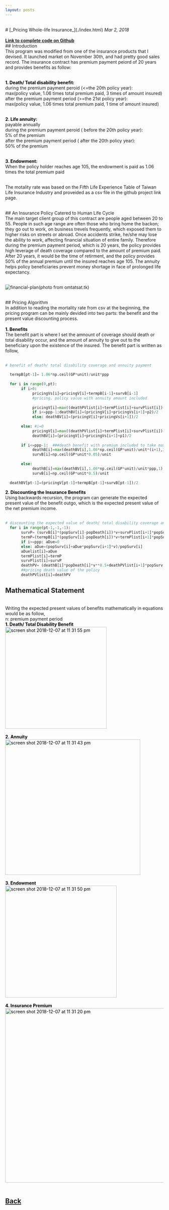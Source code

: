 ```yaml
---
layout: posts
---
```


<br>
# [_Pricing Whole-life Insurance_](./index.html)
<i>Mar 2, 2018</i>
<br>
<br>
<a href="https://github.com/yipeichan/Life-Insurance-with-Annuity"><b>Link to complete code on Github</b></a>
<br>
## Introduction
<div class="f">
This program was modified from one of the insurance products that I devised. It launched market on November 30th, and had pretty good sales record. The insurance contract has premium payment peiord of 20 years and provides benefits as follow:<br><br>
     
<font color="black"><b>1. Death/ Total disability benefit:</b></font><br>
during the premium payment peroid (<=the 20th policy year):<br>
max(policy value, 1.06 times total premium paid, 3 times of amount insured)<br>
after the premium payment period (>=the 21st policy year):<br>
max(policy value, 1.06 times total premium paid, 1 time of amount insured)<br><br>

<font color="black"><b>2. Life annuity:</b></font><br>
payable annually <br>
during the premium payment peroid ( before the 20th policy year):<br>
5% of the premium<br>
after the premium payment period ( after the 20th policy year):<br>
50% of the premium<br><br>

<font color="black"><b>3. Endowment:</b></font><br>
When the policy holder reaches age 105, the endowment is paid as 1.06 times the total premium paid<br><br>

The motality rate was based on the Fifth Life Experience Table of Taiwan Life Insurance Industry and proveided as a csv file in the github project link page. 
</div>
<br>
## An Insurance Policy Catered to Human Life Cycle
<div class="f">
The main target client group of this contract are people aged between 20 to 55. People in such age range are often those who bring home the backon; they go out to work, on business trevels frequently, which exposed them to higher risks on streets or abroad. Once accidents strike, he/she may lose the ability to work, affecting financial situation of entire family. Therefore during the premium payment period, which is 20 years, the policy provides high leverage of death coverage compared to the amount of premium paid. After 20 years, it would be the time of retirment, and the policy provides 50% of the annual premium until the insured reaches age 105. The annuity helps policy beneficiaries prevent money shortage in face of prolonged life expectancy.<br><br></div>

![financial-plan](https://user-images.githubusercontent.com/24948460/49664603-4e8d0e80-fa8d-11e8-8305-201c7a5ae0c7.png)<font size="xx-small">(photo from omtatsat.tk)</font>

<br>
## Pricing Algorithm
<div class="f">
In addition to reading the mortality rate from csv at the beginning, the pricing program can be mainly devided into two parts: the benefit and the present value discounting process.
<br>
<br>
<font color="black"><b>1. Benefits</b></font><br>
The benefit part is where I set the amnount of coverage should death or total disability occur, and the amount of annuity to give out to the beneficiary upon the existence of the insured. The benefit part is written as follow,<br><br></div>
     
```python
# benefit of death/ total disability coverage and annuity payment 
  
  termpB[pt-1]= 1.06*np.ceil(GP*unit)/unit*ppp 
  
  for i in range(0,pt):
       if i>0:
            pricingVs[i]=pricingV[i]+termpB[i-1]+survB[i-1]  
            #pricing, policy value with annuity amount included
            
            pricingV[i]=max((deathPVlist[i]+termPlist[i]+survPlist[i])-aDuelist[i]*p2,0)
            if i<=ppp-1:deathBV[i]=(pricingV[i]+pricingVs[i+1]+p2)/2
            else: deathBV[i]=(pricingV[i]+pricingVs[i+1])/2
            
       else: #i=0
            pricingV[i]=max((deathPVlist[i]+termPlist[i]+survPlist[i])-aDuelist[i]*NP,0)
            deathBV[i]=(pricingV[i]+pricingVs[i+1]+p1)/2
            
       if i<=ppp-1:  ###death benefit with premium included to take max.
            deathB[i]=max(deathBV[i],1.06*np.ceil(GP*unit)/unit*(i+1),3)
            survB[i]=np.ceil(GP*unit*0.05)/unit
            
       else:
            deathB[i]=max(deathBV[i],1.06*np.ceil(GP*unit)/unit*ppp,1)
            survB[i]=np.ceil(GP*unit*0.5)/unit
            
  deathBV[pt-1]=(pricingV[pt-1]+termpB[pt-1]+survB[pt-1])/2  
```
<div class="f">   
<font color="black"><b>2. Discounting the Insurance Benefits</b></font><br>
Using backwards recursion, the program can generate the expected present value of the benefit outgo, which is the expected present value of the net premium income.<br><br></div>

```python
# discounting the expected value of death/ total disability coverage and annuity payment 
  for i in range(pt-1,-1,-1):
       survP= (survB[i]*(popSurv[i]-popDeath[i])*v+survPlist[i+1]*popSurv[i+1]*v)/popSurv[i]
       termP=(termpB[i]*(popSurv[i]-popDeath[i])*v+termPlist[i+1]*popSurv[i+1]*v)/popSurv[i] 
       if i>=ppp: aDue=0
       else: aDue=(popSurv[i]+aDue*popSurv[i+1]*v)/popSurv[i]
       aDuelist[i]=aDue
       termPlist[i]=termP
       survPlist[i]=survP     
       deathPV= (deathB[i]*popDeath[i]*v**0.5+deathPVlist[i+1]*popSurv[i+1]*v)/popSurv[i]  
       ##pricing death value of the policy   
       deathPVlist[i]=deathPV
```

## Mathematical Statement
<br>
Writing the expected present values of benefits mathematically in equations would be as follow,<br>
n: premium payment period 
<br>
<div class="f">   
<font color="black"><b>1. Death/ Total Disability Benefit<br></b> </div>
<img width="322" alt="screen shot 2018-12-07 at 11 31 55 pm" src="https://user-images.githubusercontent.com/24948460/49688361-c3bf1900-fb4b-11e8-9716-5c14b67d0a8d.png">
<br>
<br>
<div class="f"><b>2. Annuity<br></b></div> 
<img width="429" alt="screen shot 2018-12-07 at 11 31 43 pm" src="https://user-images.githubusercontent.com/24948460/49688364-c457af80-fb4b-11e8-91ef-5ee1914725cc.png">
<br>
<br>
<div class="f"><b>3. Endowment<br></b></div> 
<img width="354" alt="screen shot 2018-12-07 at 11 31 50 pm" src="https://user-images.githubusercontent.com/24948460/49688362-c3bf1900-fb4b-11e8-8bc7-f75646e7e786.png">
<br>
<br>
<div class="f"><b>4. Insurance Premium <br></b></div>
<img width="552" alt="screen shot 2018-12-07 at 11 31 20 pm" src="https://user-images.githubusercontent.com/24948460/49688365-c457af80-fb4b-11e8-9343-29a1eb99e8cc.png">

<br>
<br>
 
## [Back](./)
